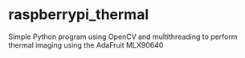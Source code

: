# raspberrypi_thermal
Simple Python program using OpenCV and multithreading to perform thermal imaging using the AdaFruit MLX90640
